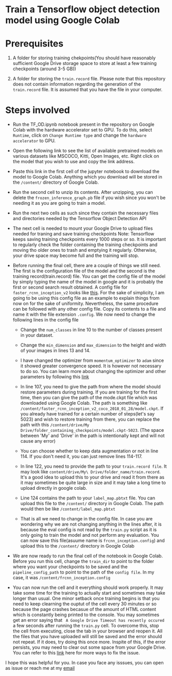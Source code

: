 
# Train a Tensorflow object detection model using Google Colab

# Prerequisites
1. A folder for storing training chekpoints(You should have reasonably sufficient Google Drive storage space to store at least a few training checkpoints (around 3-5 GB))

2. A folder for storing the `train.record` file. Please note that this repository does not contain information regarding the generation of the `train.record` file. It is assumed that you have the file in your computer.

# Steps involved

* Run the TF_OD.ipynb notebook present in the repository on Google Colab with the hardware accelerator set to GPU. To do this, select `Runtime`, click on `Change Runtime type` and change the `hardware accelerator` to GPU.

* Open the following link to see the list of available pretrained models on various datasets like MSCOCO, Kitti, Open Images, etc. Right click on the model that you wish to use and copy the link address.

* Paste this link in the first cell of the jupyter notebook to download the model to Google Colab. Anything which you download will be stored in the `/content/` directory of Google Colab.

* Run the second cell to unzip its contents. After unzipping, you can delete the `frozen_inference_graph.pb` file if you wish since you won't be needing it as you are going to train a model.

* Run the next two cells as such since they contain the necessary files and directories needed by the Tensorflow Object Detection API

* The next cell is needed to mount your Google Drive to upload files needed for traning and save training checkpoints
Note: Tensorflow keeps saving training checkpoints every 1000 steps or so. It is important to regularly check the folder containing the training checkpoints and moving tho older ones to trash and emptying it regularly. Otherwise, your drive space may become full and the training will stop.

* Before running the final cell, there are a couple of things we still need. The first is the configuration file of the model and the second is the training record(train.record) file. You can get the config file of the model by simply typing the name of the model in google and it is probably the first or second search result obtained. A config file for `faster_rcnn_inception_v2` looks like [this][1]. For the sake of simplicity, I am going to be using this config file as an example to explain things from now on for the sake of uniformity. Nevertheless, the same procedure can be followed with any other config file. Copy its contents to a file and name it with the file extension `.config`. We now need to change the following lines in the config file

    * Change the `num_classes` in line 10 to the number of classes present in your dataset.

    * Change the `min_dimension` and `max_dimension` to the height and width of your images in lines 13 and 14.

    * I have changed the optimizer from `momentum_optimizer` to `adam` since it showed greater convergence speed. It is however not necessary to do so. You can learn more about changing the optimizer and other parameters by following this [link][2]

    * In line 107, you need to give the path from where the model should restore parameters during training. If you are training for the first time, then you can give the path of the mode.ckpt file which was downloaded using Google Colab. The path is something like `/content/faster_rcnn_inception_v2_coco_2018_01_28/model.ckpt`. If you already have trained for a certain number of steps(let's say 5023) and wish to restore training from there, you can replace the path with this `/content/drive/My Drive/folder_containing_checkpoints/model.ckpt-5023`. (The space between 'My' and 'Drive' in the path is intentionally kept and will not cause any error)

    * You can choose whether to keep data augmentation or not in line 114. If you don't need it, you can just remove lines 114-117.

    * In line 122, you need to provide the path to your `train.record file`. It may look like `content/drive/My\ Drive/folder_name/train.record`. It's a good idea to upload this to your drive and read it from there as it may sometimes be quite large in size and it may take a long time to upload directly in google colab.

    * Line 124 contains the path to your `label_map.pbtxt` file. You can upload this file to the `/content/` directory in Google Colab. The path would then be like `/content/label_map.pbtxt`

    * That is all we need to change in the config file. In case you are wondering why we are not changing anything in the lines after, it is because the eval config is not read by the `train.py` script as it is only going to train the model and not perform any evaluation. You can now save this file(asuume name is `frcnn_inception.config`) and upload this to the `/content/` directory in Google Colab

* We are now ready to run the final cell of the notebook in Google Colab. Before you run this cell, change the `train_dir` to point to the folder where you want your checkpoints to be saved and the `pipeline_config_path` to point to the path of the `config file`. In my case, it was `/content/frcnn_inception.config`

* You can now run the cell and it everything should work properly. It may take some time for the training to actually start and sometimes may take longer than usual. One minor setback once training begins is that you need to keep clearning the ouptut of the cell every 30 minutes or so because the page crashes becasue of the amount of HTML content which is constantly being printed to the console. You may sometimes get an error saying that ` A Google Drive Timeout has recently occured` a few seconds after running the `train.py` cell. To overcome this, stop the cell from executing, close the tab in your browser and reopen it. All the files that you have uploaded will still be saved and the error should not repeat. If it does, try doing this once more. Inspite of this, if the error persists, you may need to clear out some space from your Google Drive. You can refer to this [link][3] here for more ways to fix the issue.

I hope this was helpful for you. In case you face any isssues, you can open as issue or reach me at my [email][4]


[1]: https://github.com/tensorflow/models/blob/master/research/object_detection/samples/configs/faster_rcnn_inception_v2_coco.config
[2]: https://towardsdatascience.com/3-steps-to-update-parameters-of-faster-r-cnn-ssd-models-in-tensorflow-object-detection-api-7eddb11273ed
[3]: https://research.google.com/colaboratory/faq.html
[4]: mailto:jiteshmalipeddi92@gmail.com
